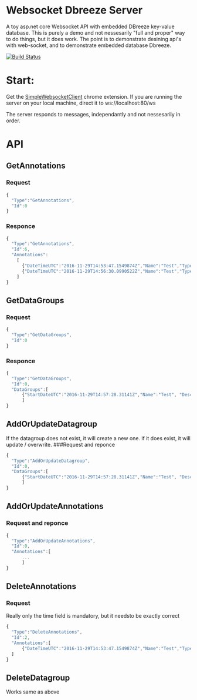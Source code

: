 # Websocket Dbreeze Server
A toy asp.net core Websocket API with embedded DBreeze key-value database. This is purely a demo and not nessesarily "full and proper" way to do things, but it does work.
The point is to demonstrate desining api's with web-socket, and to demonstrate embedded database Dbreeze. 


[![Build Status](https://travis-ci.org/VladimirAkopyan/Websocket_Dbreeze_server.svg?branch=master)](https://travis-ci.org/VladimirAkopyan/Websocket_Dbreeze_server)

# Start:
Get the [SimpleWebsocketClient](https://chrome.google.com/webstore/detail/simple-websocket-client/pfdhoblngboilpfeibdedpjgfnlcodoo?hl=en) chrome extension.
If you are running the server on your local machine, direct it to
ws://localhost:80/ws

The server responds to messages, independantly and not nessesarily in order. 
# API
## GetAnnotations
### Request
```javascript
{
  "Type":"GetAnnotations",
  "Id":0
}
```
### Responce	
```javascript
{
  "Type":"GetAnnotations",
  "Id":6,
  "Annotations":
    [
      {"DateTimeUTC":"2016-11-29T14:53:47.1549874Z","Name":"Test","Type":"Test","Description":""},
      {"DateTimeUTC":"2016-11-29T14:56:30.0990522Z","Name":"Test","Type":"Test","Description":""}
    ]
}	
```

## GetDataGroups
### Request
```javascript
{
  "Type":"GetDataGroups",
  "Id":0
}
```
### Responce
```javascript
{
  "Type":"GetDataGroups",
  "Id":0,
  "DataGroups":[
      {"StartDateUTC":"2016-11-29T14:57:28.31141Z","Name":"Test", "Description":"Test"}
      ]
}
```

## AddOrUpdateDatagroup
If  the datagroup does not exist, it will create a new one. if it does exist, it will update / overwrite. 
###Request and reponce
```javascript
{
  "Type":"AddOrUpdateDatagroup",
  "Id":0,
  "DataGroups":[
      {"StartDateUTC":"2016-11-29T14:57:28.31141Z","Name":"Test", "Description":"Test"}
      ]
}
```

## AddOrUpdateAnnotations
### Request and reponce
```javascript
{
  "Type":"AddOrUpdateAnnotations",
  "Id":0,
  "Annotations":[
      ...
      ]
}
```

## DeleteAnnotations
### Request
Really only the time field is mandatory, but it needsto be exactly correct
```javascript
{
  "Type":"DeleteAnnotations",
  "Id":2,
  "Annotations":[
      {"DateTimeUTC":"2016-11-29T14:53:47.1549874Z","Name":"Test","Type":"Test","Description":""}
  ]
}
```

## DeleteDatagroup
Works same as above
